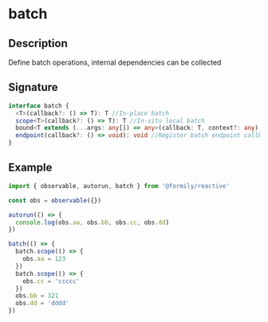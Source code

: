 # batch

## Description

Define batch operations, internal dependencies can be collected

## Signature

```ts
interface batch {
  <T>(callback?: () => T): T //In-place batch
  scope<T>(callback?: () => T): T //In-situ local batch
  bound<T extends (...args: any[]) => any>(callback: T, context?: any): T //High-level binding
  endpoint(callback?: () => void): void //Register batch endpoint callback
}
```

## Example

```ts
import { observable, autorun, batch } from '@formily/reactive'

const obs = observable({})

autorun(() => {
  console.log(obs.aa, obs.bb, obs.cc, obs.dd)
})

batch(() => {
  batch.scope(() => {
    obs.aa = 123
  })
  batch.scope(() => {
    obs.cc = 'ccccc'
  })
  obs.bb = 321
  obs.dd = 'dddd'
})
```
